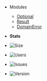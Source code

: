 -   Modules
	-  [Optional](/optional.md)
	-  [Result](/result.md)
	-  [DomainError](/domain_error.md)

-   **Stats**
-   ![Size](https://img.shields.io/bundlephobia/min/designed?style=for-the-badge)
-   ![Users](https://img.shields.io/npm/dm/designed?style=for-the-badge)
-   ![Issues](https://img.shields.io/github/issues/jamesapple/ts-designed?style=for-the-badge)
-   ![Version](https://img.shields.io/npm/v/designed?style=for-the-badge)
